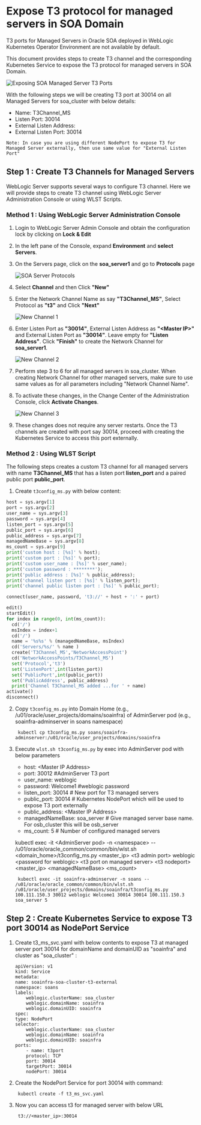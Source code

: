 # Expose T3 protocol for managed servers in SOA Domain

T3 ports for Managed Servers in Oracle SOA deployed in WebLogic Kubernetes Operator Environment are not available by default.

This document provides steps to create T3 channel and the corresponding Kubernetes Service to expose the T3 protocol for managed servers in SOA Domain.

![Exposing SOA Managed Server T3 Ports](images/ExposeSOAMST3.png)

With the following steps we will be creating T3 port at 30014 on all Managed Servers for soa_cluster with below details:

* Name: T3Channel_MS
* Listen Port:  30014
* External Listen Address: <Master IP Address> 
* External Listen Port:  30014

`Note: In case you are using different NodePort to expose T3 for Managed Server externally, then use same value for "External Listen Port"`

## Step 1 : Create T3 Channels for Managed Servers

WebLogic Server supports several ways to configure T3 channel. Here we will provide steps to create T3 channel using WebLogic Server Administration Console or using WLST Scripts.

### Method 1 : Using WebLogic Server Administration Console

1. Login to WebLogic Server Admin Console and obtain the configuration lock by clicking on **Lock & Edit**

2. In the left pane of the Console, expand **Environment** and **select Servers**.

3. On the Servers page, click on the **soa_server1** and go to **Protocols** page

    ![SOA Server Protocols](images/soa_server1_protocols.jpg)

4. Select **Channel** and then Click **"New"**

5. Enter the Network Channel Name as say **"T3Channel_MS"**, Select Protocol as **"t3"** and Click **"Next"**

    ![New Channel 1](images/soa_server1_t3_newchannel1.jpg)

6. Enter Listen Port as **"30014"**, External Listen Address as **"\<Master IP>"** and External Listen Port as **"30014"**. Leave empty for **"Listen Address"**. Click **"Finish"** to create the Network Channel for **soa_server1**.

    ![New Channel 2](images/soa_server1_t3_newchannel2.jpg)

7. Perform step 3 to 6 for all managed servers in soa_cluster. When creating Network Channel for other managed servers, make sure to use same values as for all parameters including "Network Channel Name".

8. To activate these changes, in the Change Center of the Administration Console, click **Activate Changes**. 

    ![New Channel 3](images/soa_server1_t3_newchannel3.jpg)

9. These changes does not require any server restarts. Once the T3 channels are created with port say 30014, proceed with creating the Kubernetes Service to access this port externally. 

### Method 2 : Using WLST Script

The following steps creates a custom T3 channel for all managed servers with name **T3Channel_MS** that has a listen port **listen_port** and a paired public port **public_port**.

1. Create `t3config_ms.py` with below content:

``` Python
host = sys.argv[1]
port = sys.argv[2]
user_name = sys.argv[3]
password = sys.argv[4]
listen_port = sys.argv[5]
public_port = sys.argv[6]
public_address = sys.argv[7]
managedNameBase = sys.argv[8]
ms_count = sys.argv[9]
print('custom host : [%s]' % host);
print('custom port : [%s]' % port);
print('custom user_name : [%s]' % user_name);
print('custom password : ********');
print('public address : [%s]' % public_address);
print('channel listen port : [%s]' % listen_port);
print('channel public listen port : [%s]' % public_port);

connect(user_name, password, 't3://' + host + ':' + port)

edit()
startEdit()
for index in range(0, int(ms_count)):
  cd('/')
  msIndex = index+1
  cd('/')
  name = '%s%s' % (managedNameBase, msIndex)
  cd('Servers/%s/' % name )
  create('T3Channel_MS','NetworkAccessPoint')
  cd('NetworkAccessPoints/T3Channel_MS')
  set('Protocol','t3')
  set('ListenPort',int(listen_port))
  set('PublicPort',int(public_port))
  set('PublicAddress', public_address)
  print('Channel T3Channel_MS added ...for ' + name)
activate()
disconnect()
```

2. Copy `t3config_ms.py` into Domain Home (e.g., /u01/oracle/user_projects/domains/soainfra) of AdminServer pod (e.g., soainfra-adminserver in soans namespace)

        kubectl cp t3config_ms.py soans/soainfra-adminserver:/u01/oracle/user_projects/domains/soainfra

3. Execute `wlst.sh t3config_ms.py` by exec into AdminServer pod with below parameters

    * host: \<Master IP Address>
    * port:  30012 #AdminServer T3 port
    * user_name: weblogic 
    * password: Welcome1 #weblogic password
    * listen_port: 30014 # New port for T3 managed servers
    * public_port: 30014 # Kubernetes NodePort which will be used to expose T3 port externally
    * public_address: \<Master IP Address>    
    * managedNameBase: soa_server # Give managed server base name. For osb_cluster this will be osb_server
    * ms_count: 5 # Number of configured managed servers 

    kubectl exec -it \<AdminServer pod> -n \<namespace> -- /u01/oracle/oracle_common/common/bin/wlst.sh  \<domain_home>/t3config_ms.py \<master_ip>  \<t3 admin port>  weblogic \<password for weblogic> \<t3 port on managed server> \<t3 nodeport> \<master_ip> \<managedNameBase> \<ms_count>

        kubectl exec -it soainfra-adminserver -n soans -- /u01/oracle/oracle_common/common/bin/wlst.sh /u01/oracle/user_projects/domains/soainfra/t3config_ms.py 100.111.150.3 30012 weblogic Welcome1 30014 30014 100.111.150.3 soa_server 5

## Step 2 : Create Kubernetes Service to expose T3 port 30014 as NodePort Service

1. Create t3_ms_svc.yaml with below contents to expose T3 at managed server port 30014 for domainName and domainUID as "soainfra" and  cluster as "soa_cluster" :

    ```
    apiVersion: v1
    kind: Service
    metadata:
    name: soainfra-soa-cluster-t3-external
    namespace: soans
    labels:
        weblogic.clusterName: soa_cluster
        weblogic.domainName: soainfra
        weblogic.domainUID: soainfra
    spec:
    type: NodePort
    selector:
        weblogic.clusterName: soa_cluster
        weblogic.domainName: soainfra
        weblogic.domainUID: soainfra
    ports:
        - name: t3port
        protocol: TCP
        port: 30014
        targetPort: 30014
        nodePort: 30014
    ```

2. Create the NodePort Service for port 30014 with command:

        kubectl create -f t3_ms_svc.yaml

3. Now you can access t3 for managed server with below URL

        t3://<master_ip>:30014

